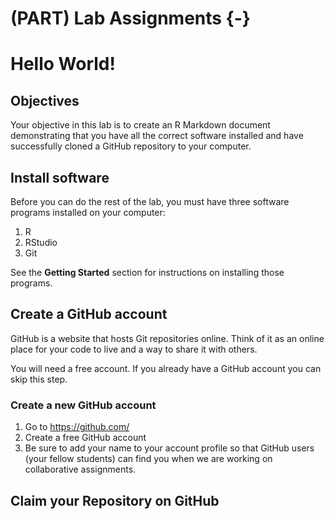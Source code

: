# (PART) Lab Assignments {-}

# Hello World!

## Objectives

Your objective in this lab is to create an R Markdown document demonstrating that you have all the correct software installed and have successfully cloned a GitHub repository to your computer.

## Install software

Before you can do the rest of the lab, you must have three software programs installed on your computer:

1. R
2. RStudio
3. Git

See the **Getting Started** section for instructions on installing those programs.

## Create a GitHub account

GitHub is a website that hosts Git repositories online. Think of it as an online place for your code to live and a way to share it with others.

You will need a free account. If you already have a GitHub account you can skip this step.

### Create a new GitHub account

1. Go to https://github.com/
2. Create a free GitHub account
3. Be sure to add your name to your account profile so that GitHub users (your fellow students) can find you when we are working on collaborative assignments.

## Claim your Repository on GitHub

